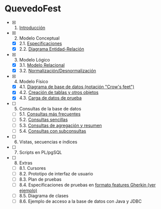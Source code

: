 # QuevedoFest

- [X] 1. [Introducción](https://github.com/mariaalamocedillo/Quevedofest/blob/main/Introducci%C3%B3n/Introducci%C3%B3n.md)
- [X] 2. Modelo Conceptual
   - [X] 2.1. [Especificaciones](https://github.com/mariaalamocedillo/Quevedofest/blob/main/Modelo%20conceptual/Especificaciones.md)
   - [X] 2.2. [Diagrama Entidad-Relación](https://github.com/mariaalamocedillo/Quevedofest/blob/main/Modelo%20conceptual/Modelo%20E-R.png)
- [X] 3. Modelo Lógico 
   - [X] 3.1. [Modelo Relacional](https://github.com/mariaalamocedillo/Quevedofest/blob/main/Modelo%20l%C3%B3gico/Modelo%20relacional.PNG)
   - [X] 3.2. [Normalización/Desnormalización](https://github.com/mariaalamocedillo/Quevedofest/blob/main/Modelo%20l%C3%B3gico/Modelo%20normalizado.png)
- [X] 4. Modelo Físico
   - [X] 4.1. [Diagrama de base de datos (notación "Crow's feet")](https://github.com/mariaalamocedillo/Quevedofest/blob/main/Modelo%20f%C3%ADsico/Crows_feet.png)
   - [X] 4.2. [Creación de tablas y otros objetos](https://github.com/mariaalamocedillo/Quevedofest/blob/main/Modelo%20f%C3%ADsico/Tablas.sql)
   - [X] 4.3. [Carga de datos de prueba](https://github.com/mariaalamocedillo/Quevedofest/blob/main/Modelo%20f%C3%ADsico/Datos%20de%20prueba.sql)
- [ ] 5. Consultas de la base de datos
   - [ ] 5.1. [Consultas más frecuentes](https://github.com/mariaalamocedillo/Quevedofest/blob/main/Consultas/Consultas%20frecuentes.md)
   - [ ] 5.2. [Consultas sencillas](https://github.com/mariaalamocedillo/Quevedofest/blob/main/Consultas/Consultas%20sencillas.md)
   - [ ] 5.3. [Consultas de agregación y resumen](https://github.com/mariaalamocedillo/Quevedofest/blob/main/Consultas/Consultas%20de%20agregaci%C3%B3n%20y%20resumen.md)
   - [ ] 5.4. [Consultas con subconsultas](https://github.com/mariaalamocedillo/Quevedofest/blob/main/Consultas/Consultas%20con%20subconsultas.md)
- [ ] 6. Vistas, secuencias e índices
- [ ] 7. Scripts en PL/pgSQL
- [ ] 8. Extras
   - [ ] 8.1. Cursores
   - [ ] 8.2. Prototipo de interfaz de usuario
   - [ ] 8.3. Plan de pruebas
   - [ ] 8.4. Especificaciones de pruebas en [formato features Gherkin (ver ejemplo)](features/admin-carteles.feature) 
   - [ ] 8.5. Diagrama de clases
   - [ ] 8.6. Ejemplo de acceso a la base de datos con Java y JDBC
